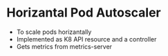 # Horizantal Pod Autoscaler
- To scale pods horizantally
- Implemented as K8 API resource and a controller
- Gets metrics from metrics-server


